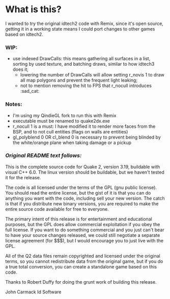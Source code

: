 # What is this?
I wanted to try the original idtech2 code with Remix, since it's open source, getting it in a working state means I could port changes to other games based on idtech2.

### WIP:
- use indexed DrawCalls: this means gathering all surfaces in a list, sorting by used texture, and batching draws, similar to how idtech3 does it;
	- lowering the number of DrawCalls will allow setting r_novis 1 to draw all map polygons and prevent the frequent light leaking;
	- not to mention removing the hit to FPS that r_nocull introduces :sad_cat:

### Notes:
- I'm using my QindieGL fork to run this with Remix
- executable must be renamed to quake2dx.exe
- r_nocull 1 is a must: I have modified it to render more faces from the BSP, and to not cull entities (flags on walls are entities)
- gl_polyblend 0 OR cl_blend 0 is necessary to prevent being blinded by the white/orange plane when taking damage or a pickup

### *Original README text follows:*

This is the complete source code for Quake 2, version 3.19, buildable with
visual C++ 6.0.  The linux version should be buildable, but we haven't
tested it for the release.

The code is all licensed under the terms of the GPL (gnu public license).  
You should read the entire license, but the gist of it is that you can do 
anything you want with the code, including sell your new version.  The catch 
is that if you distribute new binary versions, you are required to make the 
entire source code available for free to everyone.

The primary intent of this release is for entertainment and educational 
purposes, but the GPL does allow commercial exploitation if you obey the 
full license.  If you want to do something commercial and you just can't bear 
to have your source changes released, we could still negotiate a separate 
license agreement (for $$$), but I would encourage you to just live with the 
GPL.

All of the Q2 data files remain copyrighted and licensed under the 
original terms, so you cannot redistribute data from the original game, but if 
you do a true total conversion, you can create a standalone game based on 
this code.

Thanks to Robert Duffy for doing the grunt work of building this release.

John Carmack
Id Software

